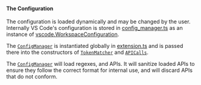 #### The Configuration

The configuration is loaded dynamically and may be changed by the user. Internally VS Code's configuration is stored in [config_manager.ts](../config_manager.ts) as an instance of [vscode.WorkspaceConfiguration](https://code.visualstudio.com/api/references/vscode-api).

The [```ConfigManager```](../config_manager.ts) is instantiated globally in [extension.ts](../extension.ts) and is passed there into the constructors of [```TokenMatcher```](../token_matcher.ts) and [```APICalls```](../api_calls.ts).

The [```ConfigManager```](../config_manager.ts) will load regexes, and APIs. It will sanitize loaded APIs to ensure they follow the correct format for internal use, and will discard APIs that do not conform.